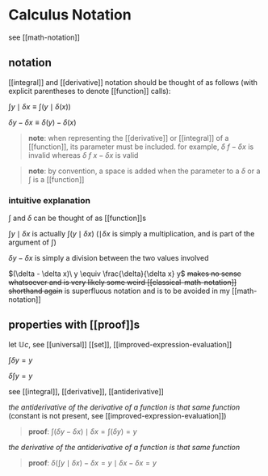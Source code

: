 # Calculus Notation

see [[math-notation]]

## notation

[[integral]] and [[derivative]] notation should be thought of as follows (with explicit parentheses to denote [[function]] calls):

$\int y \mid \delta x \equiv \int (y \mid \delta(x))$

$\delta y - \delta x \equiv \delta(y) - \delta(x)$

> **note**: when representing the [[derivative]] or [[integral]] of a [[function]], its parameter must be included. for example, $\delta\ f - \delta x$ is invalid whereas $\delta\ f\ x - \delta x$ is valid

> **note**: by convention, a space is added when the parameter to a $\delta$ or a $\int$ is a [[function]]

### intuitive explanation

$\int$ and $\delta$ can be thought of as [[function]]s

$\int y \mid \delta x$ is actually $\int (y \mid \delta x)$ ($\mid \delta x$ is simply a multiplication, and is part of the argument of $\int$)

$\delta y - \delta x$ is simply a division between the two values involved

$(\delta - \delta x)\ y \equiv \frac{\delta}{\delta x} y$ ~~makes no sense whatsoever and is very likely some weird [[classical-math-notation]] shorthand again~~ is superfluous notation and is to be avoided in my [[math-notation]]

## properties with [[proof]]s

let $\mathbb U c$, see [[universal]] [[set]], [[improved-expression-evaluation]]

$\int \delta y = y$

$\delta \int y = y$

see [[integral]], [[derivative]], [[antiderivative]]

_the antiderivative of the derivative of a function is that same function_ (constant is not present, see [[improved-expression-evaluation]])

> **proof**: $\int (\delta y - \delta x) \mid \delta x = \int (\delta y) = y$

_the derivative of the antiderivative of a function is that same function_

> **proof**: $\delta (\int y \mid \delta x) - \delta x = y \mid \delta x - \delta x = y$
